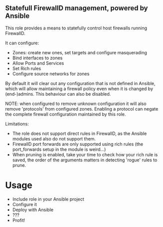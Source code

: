 ## Statefull FirewallD management, powered by Ansible
This role provides a means to statefully control host firewalls running FirewallD.

It can configure:

  * Zones: create new ones, set targets and configure masquerading
  * Bind interfaces to zones
  * Allow Ports and Services
  * Set Rich rules
  * Configure source networks for zones

By default it will clear out any configuration that is not defined in Ansible, which will allow maintaining a firewall policy even when it is changed by (end-)admins. This behaviour can also be disabled.

NOTE: when configured to remove unknown configuration it will also remove 'protocols' from configured zones. Enabling a protocol can negate the complete firewall configuration maintained by this role.

Limitations:
* The role does not support direct rules in FirewallD, as the Ansible modules used also do not support them.
* FirewallD port forwards are only supported using rich rules (the port_forwards setup in the module is weird...)
* When pruning is enabled, take your time to check how your rich rule is saved, the order of the arguments matters in detecting 'rogue' rules to prune.

# Usage
* Include role in your Ansible project
* Configure it
* Deploy with Ansible
* ???
* Profit!
